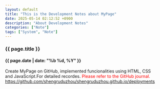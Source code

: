 ```yaml
---
layout: default
title: "This is the Development Notes about MyPage"
date: 2025-05-14 02:12:52 +0900
description: "About Development Notes"
categories: ["Note"]
tags: ["System", "Note"]
---
```


<h3>{{ page.title }}</h3>
<h4>{{ page.date | date: "%b %d, %Y" }}</h4>
<p>Create MyPage on GitHub, implemented funcionalities using HTML, CSS and JavaScript.For detailed recordes.
    <span style="color:red;">Please refer to the GitHub journal.</span>
    <a href="https://github.com/shengruduzhou/shengruduzhou.github.io/deployments" target="_blank">
    https://github.com/shengruduzhou/shengruduzhou.github.io/deployments
    </a>
</p>